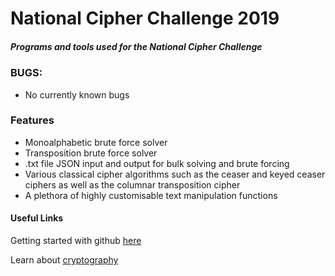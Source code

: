 # National Cipher Challenge 2019
##### Programs and tools used for the National Cipher Challenge

### BUGS:
- No currently known bugs

### Features
- Monoalphabetic brute force solver
- Transposition brute force solver
- .txt file JSON input and output for bulk solving and brute forcing
- Various classical cipher algorithms such as the ceaser and keyed ceaser ciphers as well as the columnar transposition cipher
- A plethora of highly customisable text manipulation functions

#### Useful Links
Getting started with github [here](https://guides.github.com/activities/hello-world/)

Learn about [cryptography](http://practicalcryptography.com/)
